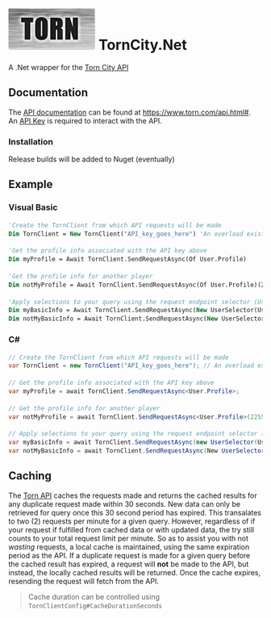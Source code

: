 ﻿# ![TornCity.Net](TornCity.png) TornCity.Net
A .Net wrapper for the [Torn City API](https://www.torn.com/api.html)

## Documentation
The [API documentation](https://www.torn.com/api.html#) can be found at https://www.torn.com/api.html#.  
An [API Key](https://www.torn.com/preferences.php#tab=api) is required to interact with the API.  

### Installation  
Release builds will be added to Nuget (eventually)

## Example 
### Visual Basic
```vb
'Create the TornClient from which API requests will be made
Dim TornClient = New TornClient("API_key_goes_here") 'An overload exists for passing the TornClientConfig

'Get the profile info associated with the API key above
Dim myProfile = Await TornClient.SendRequestAsync(Of User.Profile)

'Get the profile info for another player
Dim notMyProfile = Await TornClient.SendRequestAsync(Of User.Profile)(2255529)

'Apply selections to your query using the request endpoint selector (UserSelector, FactionSelector, etc..)
Dim myBasicInfo = Await TornClient.SendRequestAsync(New UserSelector(UserSelection.basic, UserSelection.icons))
Dim notMyBasicInfo = Await TornClient.SendRequestAsync(New UserSelector(UserSelection.basic, UserSelection.icons), 2255529)
```
### C#
```cs
// Create the TornClient from which API requests will be made
var TornClient = new TornClient("API_key_goes_here"); // An overload exists for passing the TornClientConfig

// Get the profile info associated with the API key above
var myProfile = await TornClient.SendRequestAsync<User.Profile>;

// Get the profile info for another player
var notMyProfile = await TornClient.SendRequestAsync<User.Profile>(2255529);

// Apply selections to your query using the request endpoint selector (UserSelector, FactionSelector, etc..)
var myBasicInfo = await TornClient.SendRequestAsync(new UserSelector(UserSelection.basic, UserSelection.icons)); 
var notMyBasicInfo = await TornClient.SendRequestAsync(New UserSelector(UserSelection.basic, UserSelection.icons), 2255529); 
```  

## Caching  
The [Torn API](https://www.torn.com/api.html#) caches the requests made and returns the cached results for any duplicate request made within 30 seconds. New data can only be retrieved for query once this 30 second period has expired. This transalates to two (2) requests per minute for a given query. However, regardless of if your request if fulfilled from cached data or with updated data, the try still counts to your total request limit per minute. So as to assist you with not *wasting* requests, a local cache is maintained, using the same expiration period as the API. If a duplicate request is made for a given query before the cached result has expired, a request will **not** be made to the API, but instead, the locally cached results will be returned. Once the cache expires, resending the request will fetch from the API.  

> Cache duration can be controlled using `TornClientConfig#CacheDurationSeconds`
